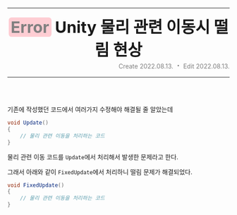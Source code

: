 <hr> <!-- Header -->
<div align="center" style="font-weight: bold; font-size: 36px;">
    <span class="Error" style="color: gray; background-color: rgb(254 205 211); border-radius: 0.4rem;"><span style="margin: 0.3rem;">Error</span></span>
    <span>Unity 물리 관련 이동시 떨림 현상</span>
</div>
<div align="right" style="color: gray;">
    <span>Create </span><span>2022.08.13.</span>
    <span style="margin: 4px; font-weight: bold; font-size: 20px;">·</span>
    <span>Edit </span><span>2022.08.13.</span>
</div>
<hr>
<br>
<br>

기존에 작성했던 코드에서 여러가지 수정해야 해결될 줄 알았는데

```cs
void Update()
{
    // 물리 관련 이동을 처리하는 코드
}
```

물리 관련 이동 코드를 `Update`에서 처리해서 발생한 문제라고 한다.

그래서 아래와 같이 `FixedUpdate`에서 처리하니 떨림 문제가 해결되었다.

```cs
void FixedUpdate()
{
    // 물리 관련 이동을 처리하는 코드
}
```
